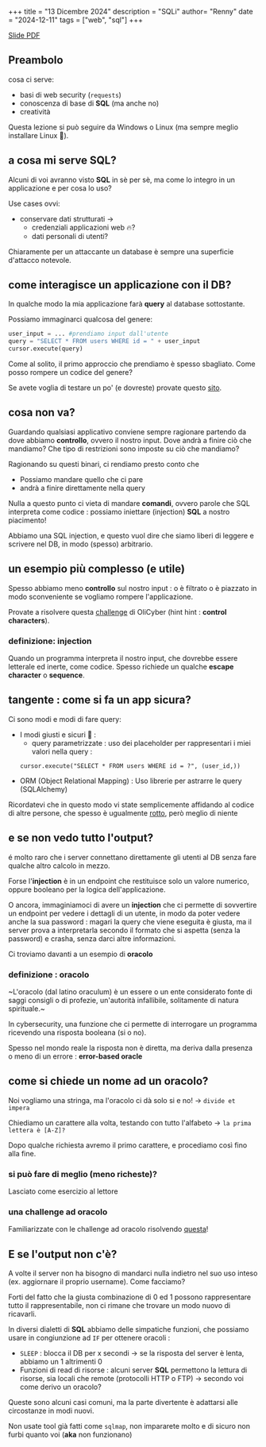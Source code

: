 +++
title = "13 Dicembre 2024"
description = "SQLi"
author= "Renny"
date = "2024-12-11"
tags = ["web", "sql"]
+++

[Slide PDF](./web-sqli.pdf)

## Preambolo

cosa ci serve:

- basi di web security (`requests`)
- conoscenza di base di **SQL** (ma anche no)
- creatività

Questa lezione si può seguire da Windows o Linux (ma sempre meglio installare Linux 🙏).

## a cosa mi serve SQL?

Alcuni di voi avranno visto **SQL** in sè per sè, ma come lo integro in un applicazione e per cosa lo uso?

Use cases ovvi:

- conservare dati strutturati ->
  - credenziali applicazioni web 🔥?
  - dati personali di utenti?

Chiaramente per un attaccante un database è sempre una superficie d'attacco notevole.

## come interagisce un applicazione con il DB?

In qualche modo la mia applicazione farà **query** al database sottostante.

Possiamo immaginarci qualcosa del genere:

```python
user_input = ... #prendiamo input dall'utente
query = "SELECT * FROM users WHERE id = " + user_input
cursor.execute(query)
```

Come al solito, il primo approccio che prendiamo è spesso sbagliato. Come posso rompere un codice del genere?

Se avete voglia di testare un po' (e dovreste) provate questo [sito](https://sqlfiddle.com/mysql/online-compiler?id=5bd5008e-3f1d-4386-9c52-6fb4c9363925).

## cosa non va?

Guardando qualsiasi applicativo conviene sempre ragionare partendo da dove abbiamo **controllo**, ovvero il nostro input. Dove andrà a finire ciò che mandiamo? Che tipo di restrizioni sono imposte su ciò che mandiamo?

Ragionando su questi binari, ci rendiamo presto conto che

- Possiamo mandare quello che ci pare
- andrà a finire direttamente nella query

Nulla a questo punto ci vieta di mandare **comandi**, ovvero parole che SQL interpreta come codice : possiamo iniettare (injection) **SQL** a nostro piacimento!

Abbiamo una SQL injection, e questo vuol dire che siamo liberi di leggere e scrivere nel DB, in modo (spesso) arbitrario.

## un esempio più complesso (e utile)

Spesso abbiamo meno **controllo** sul nostro input : o è filtrato o è piazzato in modo sconveniente se vogliamo rompere l'applicazione.

Provate a risolvere questa [challenge](http://web-17.challs.olicyber.it/logic) di OliCyber (hint hint : **control characters**).

### definizione: injection

Quando un programma interpreta il nostro input, che dovrebbe essere letterale ed inerte, come codice. Spesso richiede un qualche **escape character** o **sequence**.

## tangente : come si fa un app sicura?

Ci sono modi e modi di fare query:

- I modi giusti e sicuri 🥱 :
  - query parametrizzate : uso dei placeholder per rappresentari i miei valori nella query :
  ```
  cursor.execute("SELECT * FROM users WHERE id = ?", (user_id,))
  ```
- ORM (Object Relational Mapping) : Uso librerie per astrarre le query (SQLAlchemy)

Ricordatevi che in questo modo vi state semplicemente affidando al codice di altre persone, che spesso è ugualmente [rotto](https://nvd.nist.gov/vuln/detail/cve-2024-1597), però meglio di niente

## e se non vedo tutto l'output?

é molto raro che i server connettano direttamente gli utenti al DB senza fare qualche altro calcolo in mezzo.

Forse l'**injection** è in un endpoint che restituisce solo un valore numerico, oppure booleano per la logica dell'applicazione.

O ancora, immaginiamoci di avere un **injection** che ci permette di sovvertire un endpoint per vedere i dettagli di un utente, in modo da poter vedere anche la sua password : magari la query che viene eseguita è giusta, ma il server prova a interpretarla secondo il formato che si aspetta (senza la password) e crasha, senza darci altre informazioni.

Ci troviamo davanti a un esempio di **oracolo**

### definizione : oracolo

~L'oracolo (dal latino oraculum) è un essere o un ente considerato fonte di saggi consigli o di profezie, un'autorità infallibile, solitamente di natura spirituale.~

In cybersecurity, una funzione che ci permette di interrogare un programma ricevendo una risposta booleana (si o no).

Spesso nel mondo reale la risposta non è diretta, ma deriva dalla presenza o meno di un errore : **error-based oracle**

## come si chiede un nome ad un oracolo?

Noi vogliamo una stringa, ma l'oracolo ci dà solo si e no! -> `divide et impera`

Chiediamo un carattere alla volta, testando con tutto l'alfabeto -> `la prima lettera è [A-Z]?`

Dopo qualche richiesta avremo il primo carattere, e procediamo così fino alla fine.

### si può fare di meglio (meno richeste)?

Lasciato come esercizio al lettore

### una challenge ad oracolo

Familiarizzate con le challenge ad oracolo risolvendo [questa](http://web-17.challs.olicyber.it/blind)!

## E se l'output non c'è?

A volte il server non ha bisogno di mandarci nulla indietro nel suo uso inteso (ex. aggiornare il proprio username). Come facciamo?

Forti del fatto che la giusta combinazione di 0 ed 1 possono rappresentare tutto il rappresentabile, non ci rimane che trovare un modo nuovo di ricavarli.

In diversi dialetti di **SQL** abbiamo delle simpatiche funzioni, che possiamo usare in congiunzione ad `IF` per ottenere oracoli :

- `SLEEP` : blocca il DB per x secondi -> se la risposta del server è lenta, abbiamo un 1 altrimenti 0
- Funzioni di read di risorse : alcuni server **SQL** permettono la lettura di risorse, sia locali che remote (protocolli HTTP o FTP) -> secondo voi come derivo un oracolo?

Queste sono alcuni casi comuni, ma la parte divertente è adattarsi alle circostanze in modi nuovi.

Non usate tool già fatti come `sqlmap`, non impararete molto e di sicuro non furbi quanto voi (**aka** non funzionano)
